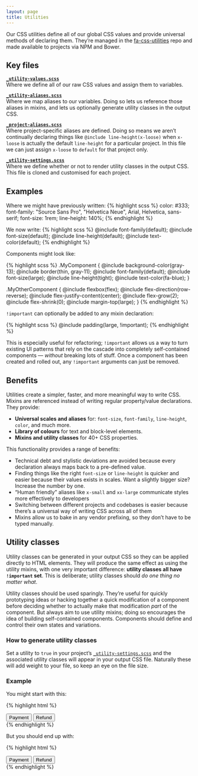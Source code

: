 ```yaml
---
layout: page
title: Utilities
---
```


Our CSS utilities define all of our global CSS values and provide universal methods of declaring them. They’re managed in the [fa-css-utilities](https://github.com/fac/fa-css-utilities) repo and made available to projects via NPM and Bower.


## Key files

**[`_utility-values.scss`](https://github.com/fac/fa-css-utilities/blob/master/_utility-values.scss)**  
Where we define all of our raw CSS values and assign them to variables.

**[`_utility-aliases.scss`](https://github.com/fac/fa-css-utilities/blob/master/_utility-aliases.scss)**  
Where we map aliases to our variables. Doing so lets us reference those aliases in mixins, and lets us optionally generate utility classes in the output CSS.

**[`_project-aliases.scss`](https://github.com/fac/fa-css-utilities/blob/master/_project-aliases.scss)**  
Where project-specific aliases are defined. Doing so means we aren’t continually declaring things like `@include line-height(x-loose)` when `x-loose` is actually the default `line-height` for a particular project. In this file we can just assign `x-loose` to `default` for that project only.

**[`_utility-settings.scss`](https://github.com/fac/fa-origin/blob/master/assets/scss/_utility-settings.scss)**  
Where we define whether or not to render utility classes in the output CSS. This file is cloned and customised for each project.


## Examples

Where we might have previously written:
{% highlight scss %}
color: #333;
font-family: "Source Sans Pro", "Helvetica Neue", Arial, Helvetica, sans-serif;
font-size: 1rem;
line-height: 140%;
{% endhighlight %}

We now write:
{% highlight scss %}
@include font-family(default);
@include font-size(default);
@include line-height(default);
@include text-color(default);
{% endhighlight %}

Components might look like:

{% highlight scss %}
.MyComponent {
  @include background-color(gray-13);
  @include border(thin, gray-11);
  @include font-family(default);
  @include font-size(large);
  @include line-height(tight);
  @include text-color(fa-blue);
}

.MyOtherComponent {
  @include flexbox(flex);
  @include flex-direction(row-reverse);
  @include flex-justify-content(center);
  @include flex-grow(2);
  @include flex-shrink(0);
  @include margin-top(large);
}
{% endhighlight %}

`!important` can optionally be added to any mixin declaration:

{% highlight scss %}
@include padding(large, !important);
{% endhighlight %}

This is especially useful for refactoring; `!important` allows us a way to turn existing UI patterns that rely on the cascade into completely self-contained components — _without_ breaking lots of stuff. Once a component has been created and rolled out, any `!important` arguments can just be removed.



## Benefits

Utilities create a simpler, faster, and more meaningful way to write CSS. Mixins are referenced instead of writing regular property/value declarations. They provide:

* **Universal scales and aliases** for: `font-size`, `font-family`, `line-height`, `color`, and much more.
* **Library of colours** for text and block-level elements.
* **Mixins and utility classes** for 40+ CSS properties.

This functionality provides a range of benefits:

* Technical debt and stylistic deviations are avoided because every declaration always maps back to a pre-defined value.
* Finding things like the right `font-size` or `line-height` is quicker and easier because their values exists in scales. Want a slightly bigger size? Increase the number by one.
* “Human friendly” aliases like `x-small` and `xx-large` communicate styles more effectively to developers
* Switching between different projects and codebases is easier because there’s a universal way of writing CSS across all of them
* Mixins allow us to bake in any vendor prefixing, so they don’t have to be typed manually.



## Utility classes

Utility classes can be generated in your output CSS so they can be applied directly to HTML elements. They will produce the same effect as using the utility mixins, with one very important difference: **utility classes all have `!important` set**. This is deliberate; utility classes should _do one thing no matter what_.

Utility classes should be used sparingly. They’re useful for quickly prototyping ideas or hacking together a quick modification of a component before deciding whether to actually make that modification _part_ of the component. But always aim to use utility mixins; doing so encourages the idea of building self-contained components. Components should define and control their own states and variations.

### How to generate utility classes
Set a utility to `true` in your project’s [`_utility-settings.scss`](https://github.com/fac/fa-origin/blob/master/assets/scss/_utility-settings.scss) and the associated utility classes will appear in your output CSS file. Naturally these will add weight to your file, so keep an eye on the file size.

### Example

You might start with this:

{% highlight html %}
<div class="u-margin--0 u-padding--0 u-text-align--center u-border-radius--default u-border--thin--solid--fa-blue u-line-height--tight u-flexbox u-flex-align-items--stretch u-flex-direction--row">
  <button class="u-background--none u-display--inline-block u-margin--0 u-border-right--thin--solid--blue u-padding--x-small--small u-text-color--x-light u-flex-grow--1 u-text-truncate">Payment</button>
  <button class="u-background--none u-display--inline-block u-margin--0 u-padding--x-small--small u-text-color--x-light u-flex-grow--1 u-text-truncate">Refund</button>
</div>
{% endhighlight %}

But you should end up with:

{% highlight html %}
<div class="SegmentedControl">
  <button class="SegmentedControl-segment">Payment</button>
  <button class="SegmentedControl-segment">Refund</button>
</div>
{% endhighlight %}
